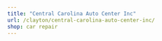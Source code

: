 ```yaml
---
title: "Central Carolina Auto Center Inc"
url: /clayton/central-carolina-auto-center-inc/
shop: car repair
---
```

